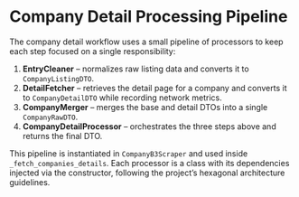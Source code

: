 # Company Detail Processing Pipeline

The company detail workflow uses a small pipeline of processors to keep each step focused on a single responsibility:

1. **EntryCleaner** – normalizes raw listing data and converts it to `CompanyListingDTO`.
2. **DetailFetcher** – retrieves the detail page for a company and converts it to `CompanyDetailDTO` while recording network metrics.
3. **CompanyMerger** – merges the base and detail DTOs into a single `CompanyRawDTO`.
4. **CompanyDetailProcessor** – orchestrates the three steps above and returns the final DTO.

This pipeline is instantiated in `CompanyB3Scraper` and used inside `_fetch_companies_details`. Each processor is a class with its dependencies injected via the constructor, following the project’s hexagonal architecture guidelines.
